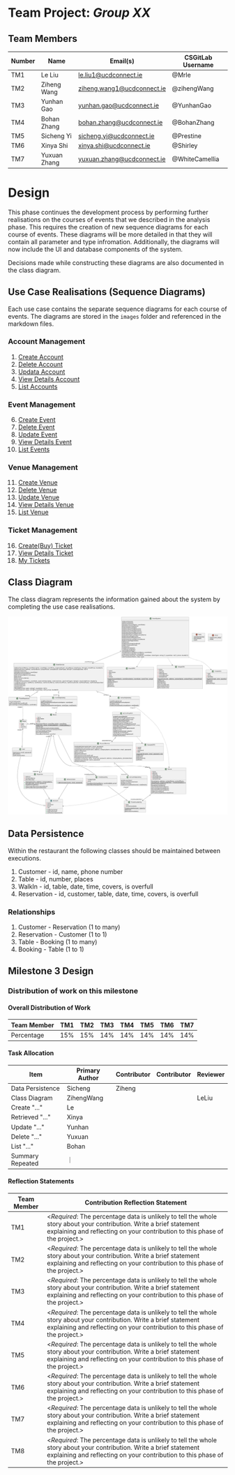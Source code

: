 # Team Project: *Group XX*

## Team Members
| Number | Name         | Email(s)                   | CSGitLab Username |
|--------|--------------|----------------------------|-------------------|
| TM1    | Le Liu       | le.liu1@ucdconnect.ie      | @Mrle             |
| TM2    | Ziheng Wang  | ziheng.wang1@ucdconnect.ie | @zihengWang       |     
| TM3    | Yunhan Gao   | yunhan.gao@ucdconnect.ie   | @YunhanGao        |     
| TM4    | Bohan Zhang  | bohan.zhang@ucdconnect.ie  | @BohanZhang       |     
| TM5    | Sicheng Yi   | sicheng.yi@ucdconnect.ie   | @Prestine         |     
| TM6    | Xinya Shi    | xinya.shi@ucdconnect.ie    | @Shirley          |     
| TM7    | Yuxuan Zhang | yuxuan.zhang@ucdconnect.ie | @WhiteCamellia    |

# Design

This phase continues the development process by performing further realisations on the courses of events that we described in the analysis phase. This requires the creation of new sequence diagrams for each course of events. These diagrams will be more detailed in that they will contain all parameter and type infromation. Additionally, the diagrams will now include the UI and database components of the system.

Decisions made while constructing these diagrams are also documented in the class diagram.

## Use Case Realisations (Sequence Diagrams)

Each use case contains the separate sequence diagrams for each course of events. The diagrams are stored in the `images` folder and referenced in the markdown files.

### Account Management
1. [Create Account](/03-design/usecases/docs/01-create-account)
2. [Delete Account]()
3. [Updata Account]()
4. [View Details Account]()
5. [List Accounts]()

### Event Management
6. [Create Event]()
7. [Delete Event]()
8. [Update Event]()
9. [View Details Event]()
10. [List Events]()

### Venue Management
11. [Create Venue]()
12. [Delete Venue]()
13. [Update Venue]()
14. [View Details Venue]()
15. [List Venue]()

### Ticket Management
16. [Create(Buy) Ticket]()
17. [View Details Ticket]()
18. [My Tickets]()

## Class Diagram

The class diagram represents the information gained about the system by completing the use case realisations. 

![class diagram](usecases/images/class.png)

## Data Persistence
Within the restaurant the following classes should be maintained between executions.
1. Customer - id, name, phone number
2. Table - id, number, places
3. WalkIn - id, table, date, time, covers, is overfull
4. Reservation - id, customer, table, date, time, covers, is overfull

### Relationships
1. Customer - Reservation (1 to many)
2. Reservation - Customer (1 to 1)
2. Table - Booking (1 to many)
3. Booking - Table (1 to 1)

## Milestone 3 Design

### Distribution of work on this milestone
#### Overall Distribution of Work

| Team Member | TM1 | TM2 | TM3 | TM4 | TM5 | TM6 | TM7 |
|-------------|-----|-----|-----|-----|-----|-----|-----|
| Percentage  | 15% | 15% | 14% | 14% | 14% | 14% | 14% |

#### Task Allocation
| Item               | Primary Author | Contributor | Contributor | Reviewer |
|--------------------|-----|-----|-----|-----|
| Data Persistence   |Sicheng | Ziheng |     |  |
| Class Diagram      |ZihengWang  |     |     |  LeLiu   |
| Create "..."       | Le  |
| Retrieved "..."    | Xinya|
| Update "..."       | Yunhan |
| Delete "..."       | Yuxuan|
| List "..."         | Bohan |
| Summary Repeated   |   ｜



#### Reflection Statements
| Team Member | Contribution Reflection Statement |
|-------------|-------------------|
|TM1| <*Required*: The percentage data is unlikely to tell the whole story about your contribution. Write a brief statement explaining and reflecting on your contribution to this phase of the project.> |
|TM2| <*Required*: The percentage data is unlikely to tell the whole story about your contribution. Write a brief statement explaining and reflecting on your contribution to this phase of the project.> |
|TM3| <*Required*: The percentage data is unlikely to tell the whole story about your contribution. Write a brief statement explaining and reflecting on your contribution to this phase of the project.> |
|TM4| <*Required*: The percentage data is unlikely to tell the whole story about your contribution. Write a brief statement explaining and reflecting on your contribution to this phase of the project.> |
|TM5| <*Required*: The percentage data is unlikely to tell the whole story about your contribution. Write a brief statement explaining and reflecting on your contribution to this phase of the project.> |
|TM6| <*Required*: The percentage data is unlikely to tell the whole story about your contribution. Write a brief statement explaining and reflecting on your contribution to this phase of the project.> |
|TM7| <*Required*: The percentage data is unlikely to tell the whole story about your contribution. Write a brief statement explaining and reflecting on your contribution to this phase of the project.> |
|TM8| <*Required*: The percentage data is unlikely to tell the whole story about your contribution. Write a brief statement explaining and reflecting on your contribution to this phase of the project.> |

